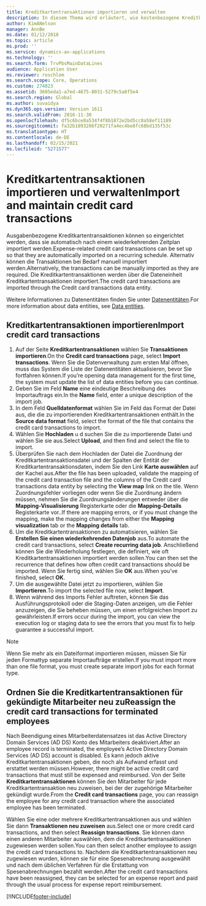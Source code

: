 ```yaml
---
title: Kreditkartentransaktionen importieren und verwalten
description: In diesem Thema wird erläutert, wie kostenbezogene Kreditkartentransaktionen importiert und verwaltet werden. Diese Transaktionen können so eingerichtet werden, dass sie automatisch nach einem wiederkehrenden Zeitplan importiert werden, oder sie können bei Bedarf manuell importiert werden.
author: KimANelson
manager: AnnBe
ms.date: 01/12/2018
ms.topic: article
ms.prod: ''
ms.service: dynamics-ax-applications
ms.technology: ''
ms.search.form: TrvPbsMainDataLines
audience: Application User
ms.reviewer: roschlom
ms.search.scope: Core, Operations
ms.custom: 274023
ms.assetid: 3605eda1-a7ed-4675-8031-5279c5a8f5e4
ms.search.region: Global
ms.author: suvaidya
ms.dyn365.ops.version: Version 1611
ms.search.validFrom: 2016-11-30
ms.openlocfilehash: df5c6bce8a534f4f8b1872e2bd5cc8a58ef11189
ms.sourcegitcommit: fa32b1893286f20271fa4ec4be8fc68bd135f53c
ms.translationtype: HT
ms.contentlocale: de-DE
ms.lasthandoff: 02/15/2021
ms.locfileid: "5271577"
---
```

# <a name="import-and-maintain-credit-card-transactions"></a><span data-ttu-id="171d4-104">Kreditkartentransaktionen importieren und verwalten</span><span class="sxs-lookup"><span data-stu-id="171d4-104">Import and maintain credit card transactions</span></span>

<span data-ttu-id="171d4-105">Ausgabenbezogene Kreditkartentransaktionen können so eingerichtet werden, dass sie automatisch nach einem wiederkehrenden Zeitplan importiert werden.</span><span class="sxs-lookup"><span data-stu-id="171d4-105">Expense-related credit card transactions can be set up so that they are automatically imported on a recurring schedule.</span></span> <span data-ttu-id="171d4-106">Alternativ können die Transaktionen bei Bedarf manuell importiert werden.</span><span class="sxs-lookup"><span data-stu-id="171d4-106">Alternatively, the transactions can be manually imported as they are required.</span></span> <span data-ttu-id="171d4-107">Die Kreditkartentransaktionen werden über die Dateneinheit Kreditkartentransaktionen importiert.</span><span class="sxs-lookup"><span data-stu-id="171d4-107">The credit card transactions are imported through the Credit card transactions data entity.</span></span>

<span data-ttu-id="171d4-108">Weitere Informationen zu Datenentitäten finden Sie unter [Datenentitäten](https://docs.microsoft.com/dynamics365/fin-ops-core/dev-itpro/data-entities/data-entities).</span><span class="sxs-lookup"><span data-stu-id="171d4-108">For more information about data entities, see [Data entities](https://docs.microsoft.com/dynamics365/fin-ops-core/dev-itpro/data-entities/data-entities).</span></span>

## <a name="import-credit-card-transactions"></a><span data-ttu-id="171d4-109">Kreditkartentransaktionen importieren</span><span class="sxs-lookup"><span data-stu-id="171d4-109">Import credit card transactions</span></span>

1. <span data-ttu-id="171d4-110">Auf der Seite **Kreditkartentransaktionen** wählen Sie **Transaktionen importieren**.</span><span class="sxs-lookup"><span data-stu-id="171d4-110">On the **Credit card transactions** page, select **Import transactions**.</span></span> <span data-ttu-id="171d4-111">Wenn Sie die Datenverwaltung zum ersten Mal öffnen, muss das System die Liste der Datenentitäten aktualisieren, bevor Sie fortfahren können.</span><span class="sxs-lookup"><span data-stu-id="171d4-111">If you’re opening data management for the first time, the system must update the list of data entities before you can continue.</span></span>
2. <span data-ttu-id="171d4-112">Geben Sie im Feld **Name** eine eindeutige Beschreibung des Importauftrags ein.</span><span class="sxs-lookup"><span data-stu-id="171d4-112">In the **Name** field, enter a unique description of the import job.</span></span>
3. <span data-ttu-id="171d4-113">In dem Feld **Quelldatenformat** wählen Sie im Feld das Format der Datei aus, die die zu importierenden Kreditkartentransaktionen enthält.</span><span class="sxs-lookup"><span data-stu-id="171d4-113">In the **Source data format** field, select the format of the file that contains the credit card transactions to import.</span></span>
4. <span data-ttu-id="171d4-114">Wählen Sie **Hochladen** u d suchen Sie die zu importierende Datei und wählen Sie sie aus.</span><span class="sxs-lookup"><span data-stu-id="171d4-114">Select **Upload**, and then find and select the file to import.</span></span>
5. <span data-ttu-id="171d4-115">Überprüfen Sie nach dem Hochladen der Datei die Zuordnung der Kreditkartentransaktionsdatei und der Spalten der Entität der Kreditkartentransaktionsdaten, indem Sie den Link **Karte auswählen** auf der Kachel aus.</span><span class="sxs-lookup"><span data-stu-id="171d4-115">After the file has been uploaded, validate the mapping of the credit card transaction file and the columns of the Credit card transactions data entity by selecting the **View map** link on the tile.</span></span> <span data-ttu-id="171d4-116">Wenn Zuordnungsfehler vorliegen oder wenn Sie die Zuordnung ändern müssen, nehmen Sie die Zuordnungsänderungen entweder über die **Mapping-Visualisierung** Registerkarte oder die **Mapping-Details** Registerkarte vor..</span><span class="sxs-lookup"><span data-stu-id="171d4-116">If there are mapping errors, or if you must change the mapping, make the mapping changes from either the **Mapping visualization** tab or the **Mapping details** tab.</span></span>
6. <span data-ttu-id="171d4-117">Um die Kreditkartentransaktionen zu automatisieren, wählen Sie **Erstellen Sie einen wiederkehrenden Datenjob** aus.</span><span class="sxs-lookup"><span data-stu-id="171d4-117">To automate the credit card transactions, select **Create recurring data job**.</span></span> <span data-ttu-id="171d4-118">Anschließend können Sie die Wiederholung festlegen, die definiert, wie oft Kreditkartentransaktionen importiert werden sollen.</span><span class="sxs-lookup"><span data-stu-id="171d4-118">You can then set the recurrence that defines how often credit card transactions should be imported.</span></span> <span data-ttu-id="171d4-119">Wenn Sie fertig sind, wählen Sie **OK** aus.</span><span class="sxs-lookup"><span data-stu-id="171d4-119">When you’ve finished, select **OK**.</span></span>
7. <span data-ttu-id="171d4-120">Um die ausgewählte Datei jetzt zu importieren, wählen Sie **Importieren**.</span><span class="sxs-lookup"><span data-stu-id="171d4-120">To import the selected file now, select **Import**.</span></span>
8. <span data-ttu-id="171d4-121">Wenn während des Imports Fehler auftreten, können Sie das Ausführungsprotokoll oder die Staging-Daten anzeigen, um die Fehler anzuzeigen, die Sie beheben müssen, um einen erfolgreichen Import zu gewährleisten.</span><span class="sxs-lookup"><span data-stu-id="171d4-121">If errors occur during the import, you can view the execution log or staging data to see the errors that you must fix to help guarantee a successful import.</span></span>

> [!NOTE]
> <span data-ttu-id="171d4-122">Wenn Sie mehr als ein Dateiformat importieren müssen, müssen Sie für jeden Formattyp separate Importaufträge erstellen.</span><span class="sxs-lookup"><span data-stu-id="171d4-122">If you must import more than one file format, you must create separate import jobs for each format type.</span></span>

## <a name="reassign-the-credit-card-transactions-for-terminated-employees"></a><span data-ttu-id="171d4-123">Ordnen Sie die Kreditkartentransaktionen für gekündigte Mitarbeiter neu zu</span><span class="sxs-lookup"><span data-stu-id="171d4-123">Reassign the credit card transactions for terminated employees</span></span>

<span data-ttu-id="171d4-124">Nach Beendigung eines Mitarbeiterdatensatzes ist das Active Directory Domain Services (AD DS) Konto des Mitarbeiters deaktiviert.</span><span class="sxs-lookup"><span data-stu-id="171d4-124">After an employee record is terminated, the employee’s Active Directory Domain Services (AD DS) account is disabled.</span></span> <span data-ttu-id="171d4-125">Es kann jedoch aktive Kreditkartentransaktionen geben, die noch als Aufwand erfasst und erstattet werden müssen.</span><span class="sxs-lookup"><span data-stu-id="171d4-125">However, there might be active credit card transactions that must still be expensed and reimbursed.</span></span> <span data-ttu-id="171d4-126">Von der Seite **Kreditkartentransaktionen** können Sie den Mitarbeiter für jede Kreditkartentransaktion neu zuweisen, bei der der zugehörige Mitarbeiter gekündigt wurde.</span><span class="sxs-lookup"><span data-stu-id="171d4-126">From the **Credit card transactions** page, you can reassign the employee for any credit card transaction where the associated employee has been terminated.</span></span>

<span data-ttu-id="171d4-127">Wählen Sie eine oder mehrere Kreditkartentransaktionen aus und wählen Sie dann **Transaktionen neu zuweisen** aus.</span><span class="sxs-lookup"><span data-stu-id="171d4-127">Select one or more credit card transactions, and then select **Reassign transactions**.</span></span> <span data-ttu-id="171d4-128">Sie können dann einen anderen Mitarbeiter auswählen, dem die Kreditkartentransaktionen zugewiesen werden sollen.</span><span class="sxs-lookup"><span data-stu-id="171d4-128">You can then select another employee to assign the credit card transactions to.</span></span> <span data-ttu-id="171d4-129">Nachdem die Kreditkartentransaktionen neu zugewiesen wurden, können sie für eine Spesenabrechnung ausgewählt und nach dem üblichen Verfahren für die Erstattung von Spesenabrechnungen bezahlt werden.</span><span class="sxs-lookup"><span data-stu-id="171d4-129">After the credit card transactions have been reassigned, they can be selected for an expense report and paid through the usual process for expense report reimbursement.</span></span>


[!INCLUDE[footer-include](../includes/footer-banner.md)]